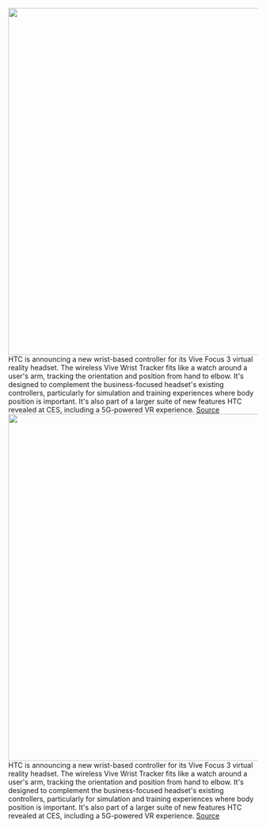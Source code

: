 <img src='https://cdn.vox-cdn.com/thumbor/9Q_rEzjeH7NL0nWlT-kBNELBs1g=/0x0:3000x1687/1200x800/filters:focal(1453x611:1933x1091)/cdn.vox-cdn.com/uploads/chorus_image/image/70350786/VIVE_Wrist_Tracker_kv.0.png' width='700px' /><br/>
HTC is announcing a new wrist-based controller for its Vive Focus 3 virtual reality headset. The wireless Vive Wrist Tracker fits like a watch around a user's arm, tracking the orientation and position from hand to elbow. It's designed to complement the business-focused headset's existing controllers, particularly for simulation and training experiences where body position is important. It's also part of a larger suite of new features HTC revealed at CES, including a 5G-powered VR experience.
<a href='https://www.theverge.com/2022/1/5/22868507/htc-wrist-tracker-vive-focus-3-ces'> Source <a/><img src='https://cdn.vox-cdn.com/thumbor/9Q_rEzjeH7NL0nWlT-kBNELBs1g=/0x0:3000x1687/1200x800/filters:focal(1453x611:1933x1091)/cdn.vox-cdn.com/uploads/chorus_image/image/70350786/VIVE_Wrist_Tracker_kv.0.png' width='700px' /><br/>
HTC is announcing a new wrist-based controller for its Vive Focus 3 virtual reality headset. The wireless Vive Wrist Tracker fits like a watch around a user's arm, tracking the orientation and position from hand to elbow. It's designed to complement the business-focused headset's existing controllers, particularly for simulation and training experiences where body position is important. It's also part of a larger suite of new features HTC revealed at CES, including a 5G-powered VR experience.
<a href='https://www.theverge.com/2022/1/5/22868507/htc-wrist-tracker-vive-focus-3-ces'> Source <a/>